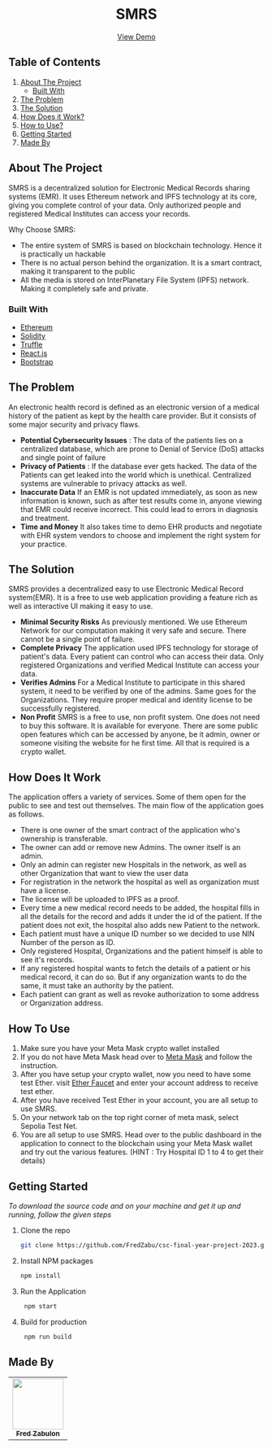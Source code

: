 <!-- PROJECT NAME -->
<div align="center">
  <h1 align="center">SMRS</h1>
  <p align="center">
    <a href="">View Demo</a>
  </p>
</div>

<!-- TABLE OF CONTENTS -->
  <h2 >Table of Contents</h2>
  <ol>
    <li>
      <a href="#about-the-project">About The Project</a>
      <ul>
        <li><a href="#built-with">Built With</a></li>
      </ul>
    </li>
    <li>
      <a href="#the-problem">The Problem</a>
    </li>
    <li>
        <a href="#the-solution">The Solution</a>
    </li>
    <li>
        <a href="#how-it-work">How Does it Work?</a>
    </li>
    <li>
        <a href="#how-to-use">How to Use?</a>
    </li>
    <li>
        <a href="#getting-started">Getting Started</a>
    </li>
    <li>
        <a href="#made-by">Made By</a>
    </li>
  </ol>

<!-- ABOUT THE PROJECT -->

<a id="about-the-project"></a>

## About The Project

SMRS is a decentralized solution for Electronic Medical Records sharing systems (EMR). It uses Ethereum network and IPFS technology at its core, giving you complete control of your data. Only authorized people and registered Medical Institutes can access your records.

Why Choose SMRS:

- The entire system of SMRS is based on blockchain technology. Hence it is practically un hackable
- There is no actual person behind the organization. It is a smart contract, making it transparent to the public
- All the media is stored on InterPlanetary File System (IPFS) network. Making it completely safe and private.

<a id="built-with"></a>

### Built With

- [Ethereum](https://ethereum.org/en/)
- [Solidity](https://soliditylang.org/)
- [Truffle](https://trufflesuite.com/)
- [React.js](https://reactjs.org/)
- [Bootstrap](https://getbootstrap.com)

<!-- THE PROBLEM -->

<a id="the-problem"></a>

## The Problem

An electronic health record is defined as an electronic version of a medical history of the patient as kept by the health care provider. But it consists of some major security and privacy flaws.

- **Potential Cybersecurity Issues** :
  The data of the patients lies on a centralized database, which are prone to Denial of Service (DoS) attacks and single point of failure
- **Privacy of Patients** :
  If the database ever gets hacked. The data of the Patients can get leaked into the world which is unethical. Centralized systems are vulnerable to privacy attacks as well.
- **Inaccurate Data**
  If an EMR is not updated immediately, as soon as new information is known, such as after test results come in, anyone viewing that EMR could receive incorrect. This could lead to errors in diagnosis and treatment.
- **Time and Money**
  It also takes time to demo EHR products and negotiate with EHR system vendors to choose and implement the right system for your practice.

<!-- THE SOLUTION -->

<a id="the-solution"></a>

## The Solution

SMRS provides a decentralized easy to use Electronic Medical Record system(EMR). It is a free to use web application providing a feature rich as well as interactive UI making it easy to use.

- **Minimal Security Risks**
  As previously mentioned. We use Ethereum Network for our computation making it very safe and secure. There cannot be a single point of failure.
- **Complete Privacy**
  The application used IPFS technology for storage of patient's data. Every patient can control who can access their data. Only registered Organizations and verified Medical Institute can access your data.
- **Verifies Admins**
  For a Medical Institute to participate in this shared system, it need to be verified by one of the admins. Same goes for the Organizations. They require proper medical and identity license to be successfully registered.
- **Non Profit**
  SMRS is a free to use, non profit system. One does not need to buy this software. It is available for everyone. There are some public open features which can be accessed by anyone, be it admin, owner or someone visiting the website for he first time. All that is required is a crypto wallet.

<!-- HOW DOES IT WORK -->

<a id="how-it-work"></a>

## How Does It Work

The application offers a variety of services. Some of them open for the public to see and test out themselves. The main flow of the application goes as follows.

- There is one owner of the smart contract of the application who's ownership is transferable.
- The owner can add or remove new Admins. The owner itself is an admin.
- Only an admin can register new Hospitals in the network, as well as other Organization that want to view the user data
- For registration in the network the hospital as well as organization must have a license.
- The license will be uploaded to IPFS as a proof.
- Every time a new medical record needs to be added, the hospital fills in all the details for the record and adds it under the id of the patient. If the patient does not exit, the hospital also adds new Patient to the network.
- Each patient must have a unique ID number so we decided to use NIN Number of the person as ID.
- Only registered Hospital, Organizations and the patient himself is able to see it's records.
- If any registered hospital wants to fetch the details of a patient or his medical record, it can do so. But if any organization wants to do the same, it must take an authority by the patient.
- Each patient can grant as well as revoke authorization to some address or Organization address.

<!-- HOW TO USE -->

<a id="how-to-use"></a>

## How To Use

1. Make sure you have your Meta Mask crypto wallet installed
2. If you do not have Meta Mask head over to [Meta Mask](https://metamask.io/) and follow the instruction.
3. After you have setup your crypto wallet, now you need to have some test Ether. visit [Ether Faucet](https://sepoliafaucet.com/) and enter your account address to receive test ether.
4. After you have received Test Ether in your account, you are all setup to use SMRS.
5. On your network tab on the top right corner of meta mask, select Sepolia Test Net.
6. You are all setup to use SMRS. Head over to the public dashboard in the application to connect to the blockchain using your Meta Mask wallet and try out the various features.
   (HINT : Try Hospital ID 1 to 4 to get their details)

<!-- GETTING STARTED -->

<a id="getting-started"></a>

## Getting Started

_To download the source code and on your machine and get it up and running, follow the given steps_

1. Clone the repo
   ```sh
   git clone https://github.com/FredZabu/csc-final-year-project-2023.git
   ```
2. Install NPM packages
   ```sh
   npm install
   ```
3. Run the Application
   ```sh
    npm start
   ```
4. Build for production
   ```sh
    npm run build
   ```

<!-- MADE BY -->

<a id="made-by"></a>

## Made By

<table>
  <tbody><tr>
    <td align="center"><a href="https://github.com/FredZabu"><img src="https://avatars.githubusercontent.com/FredZabu" width="100px;"><br><sub><b>Fred Zabulon </b></sub></a><br/></a></td>
    </td>
  </tbody></tr>
</table>
